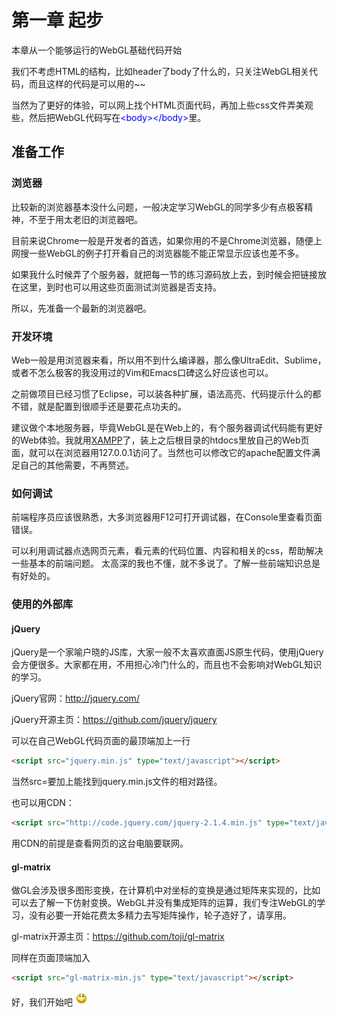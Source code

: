 # 第一章 起步
本章从一个能够运行的WebGL基础代码开始

我们不考虑HTML的结构，比如header了body了什么的，只关注WebGL相关代码，而且这样的代码是可以用的~~

当然为了更好的体验，可以网上找个HTML页面代码，再加上些css文件弄美观些，然后把WebGL代码写在<span style="color:#0000ff;">&lt;body&gt;&lt;/body&gt;</span>里。
## **准备工作**


### 浏览器

比较新的浏览器基本没什么问题，一般决定学习WebGL的同学多少有点极客精神，不至于用太老旧的浏览器吧。

目前来说Chrome一般是开发者的首选，如果你用的不是Chrome浏览器，随便上网搜一些WebGL的例子打开看自己的浏览器能不能正常显示应该也差不多。

如果我什么时候弄了个服务器，就把每一节的练习源码放上去，到时候会把链接放在这里，到时也可以用这些页面测试浏览器是否支持。

所以，先准备一个最新的浏览器吧。

### 开发环境
Web一般是用浏览器来看，所以用不到什么编译器，那么像UltraEdit、Sublime，或者不怎么极客的我没用过的Vim和Emacs口碑这么好应该也可以。

之前做项目已经习惯了Eclipse，可以装各种扩展，语法高亮、代码提示什么的都不错，就是配置到很顺手还是要花点功夫的。

建议做个本地服务器，毕竟WebGL是在Web上的，有个服务器调试代码能有更好的Web体验。我就用[XAMPP](www.apachefriends.org)了，装上之后根目录的htdocs里放自己的Web页面，就可以在浏览器用127.0.0.1访问了。当然也可以修改它的apache配置文件满足自己的其他需要，不再赘述。


### 如何调试

前端程序员应该很熟悉，大多浏览器用F12可打开调试器，在Console里查看页面错误。

可以利用调试器点选网页元素，看元素的代码位置、内容和相关的css，帮助解决一些基本的前端问题。
太高深的我也不懂，就不多说了。了解一些前端知识总是有好处的。


### 使用的外部库

#### jQuery

jQuery是一个家喻户晓的JS库，大家一般不太喜欢直面JS原生代码，使用jQuery会方便很多。大家都在用，不用担心冷门什么的，而且也不会影响对WebGL知识的学习。

jQuery官网：http://jquery.com/

jQuery开源主页：https://github.com/jquery/jquery

可以在自己WebGL代码页面的最顶端加上一行
```html
<script src="jquery.min.js" type="text/javascript"></script>
```
当然src=要加上能找到jquery.min.js文件的相对路径。

也可以用CDN：
```html
<script src="http://code.jquery.com/jquery-2.1.4.min.js" type="text/javascript"></script>
```
用CDN的前提是查看网页的这台电脑要联网。
#### gl-matrix
做GL会涉及很多图形变换，在计算机中对坐标的变换是通过矩阵来实现的，比如可以去了解一下仿射变换。WebGL并没有集成矩阵的运算，我们专注WebGL的学习，没有必要一开始花费太多精力去写矩阵操作，轮子造好了，请享用。

gl-matrix开源主页：https://github.com/toji/gl-matrix

同样在页面顶端加入
```html
<script src="gl-matrix-min.js" type="text/javascript"></script>
```

好，我们开始吧 ![](../image/general/lovelysmile.png)
